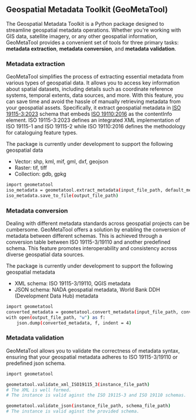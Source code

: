 ## Geospatial Metadata Toolkit (GeoMetaTool)

The Geospatial Metadata Toolkit is a Python package designed to streamline geospatial metadata operations. Whether you're working with GIS data, satellite imagery, or any other geospatial information, GeoMetaTool provides a convenient set of tools for three primary tasks: **metadata extraction**, **metadata conversion**, and **metadata validation**.

### Metadata extraction
GeoMetaTool simplifies the process of extracting essential metadata from various types of geospatial data. It allows you to access key information about spatial datasets, including details such as coordinate reference systems, temporal extents, data sources, and more. With this feature, you can save time and avoid the hassle of manually retrieving metadata from your geospatial assets. Specifically, it extract geospatial metadata in [ISO 19115-3:2023](https://www.iso.org/standard/80874.html) schema that embeds [ISO 19110:2016](https://www.iso.org/standard/57303.html) as the contentInfo element. ISO 19115-3:2023 defines an integrated XML implementation of ISO 19115-1 and ISO 19115-2 while ISO 19110:2016 defines the methodology for cataloguing feature types. 

The package is currently under development to support the following geospatial data
* Vector: shp, kml, mif, gml, dxf, geojson
* Raster: tif, tiff
* Collection: gdb, gpkg

```sh
import geometatool
iso_metadata = geometatool.extract_metadata(input_file_path, default_metadata_values=[])
iso_metadata.save_to_file(output_file_path)
```

### Metadata conversion
Dealing with different metadata standards across geospatial projects can be cumbersome. GeoMetaTool offers a solution by enabling the conversion of metadata between different schemas. This is achieved through a conversion table between ISO 19115-3/19110 and another predefined schema. This feature promotes interoperability and consistency across diverse geospatial data sources. 

The package is currently under development to support the following geospatial metadata

* XML schema: ISO 19115-3/19110, QGIS metadata
* JSON schema: NADA geospatial metadata, World Bank DDH (Development Data Hub) metadata

```sh
import geometatool
converted_metadata = geometatool.convert_metadata(input_file_path, conversion_table_file_path, target_schema_file_path)
with open(output_file_path, "w") as f:
    json.dump(converted_metadata, f, indent = 4)
```

### Metadata validation
GeoMetaTool allows you to validate the correctness of metadata syntax, ensuring that your geospatial metadata adheres to ISO 19115-3/19110 or predefined json schema.

```sh
import geometatool

geometatool.validate_xml_ISO19115_3(instance_file_path)
# The XML is well formed.
# The instance is valid aginst the ISO 19115-3 and ISO 19110 schemas.

geometatool.validate_json(instance_file_path, schema_file_path)
# The instance is valid aginst the provided schema.
```

